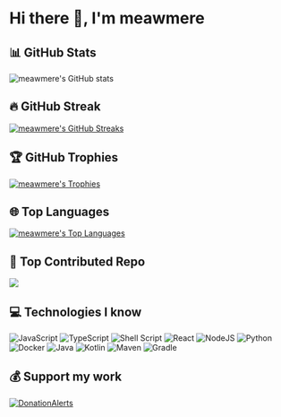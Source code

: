 # Hi there 👋, I'm meawmere


## 📊  GitHub Stats

![meawmere's GitHub stats](https://github-readme-stats.vercel.app/api?username=meawmere&theme=dark&hide_border=false&include_all_commits=false&count_private=false)

## 🔥 GitHub Streak

[![meawmere's GitHub Streaks](https://github-readme-streak-stats.herokuapp.com?user=meawmere&theme=dark)](https://git.io/streak-stats)

## 🏆 GitHub Trophies

[![meawmere's Trophies](https://github-profile-trophy.vercel.app/?username=meawmere&theme=dark&no-frame=false&no-bg=true&margin-w=4)](https://github-profile-trophy.vercel.app/?username=meawmere&theme=dark&no-frame=false&no-bg=true&margin-w=4)
    
## 🌐 Top Languages

[![meawmere's Top Languages](https://github-readme-stats.vercel.app/api/top-langs/?username=meawmere&theme=dark&hide=c%23,html,css&layout=compact)](https://github-readme-stats.vercel.app/api/top-langs/?username=meawmere&theme=dark&hide=c%23,html,css&layout=compact)
    
## 🏅 Top Contributed Repo
![](https://github-contributor-stats.vercel.app/api?username=meawmere&limit=5&theme=dark&combine_all_yearly_contributions=true)

## 💻 Technologies I know

![JavaScript](https://img.shields.io/badge/javascript-%23323330.svg?style=for-the-badge&logo=javascript&logoColor=%23F7DF1E)
![TypeScript](https://img.shields.io/badge/typescript-%23007ACC.svg?style=for-the-badge&logo=typescript&logoColor=white)
![Shell Script](https://img.shields.io/badge/shell_script-%23121011.svg?style=for-the-badge&logo=gnu-bash&logoColor=white)
![React](https://img.shields.io/badge/react-%2320232a.svg?style=for-the-badge&logo=react&logoColor=%2361DAFB)
![NodeJS](https://img.shields.io/badge/node.js-6DA55F?style=for-the-badge&logo=node.js&logoColor=white)
![Python](https://img.shields.io/badge/python-3670A0?style=for-the-badge&logo=python&logoColor=ffdd54)
![Docker](https://img.shields.io/badge/docker-%230db7ed.svg?style=for-the-badge&logo=docker&logoColor=white)
![Java](https://img.shields.io/badge/java-%23ED8B00.svg?style=for-the-badge&logo=openjdk&logoColor=white)
![Kotlin](https://img.shields.io/badge/kotlin-%237F52FF.svg?style=for-the-badge&logo=kotlin&logoColor=white)
![Maven](https://img.shields.io/badge/-Maven-lightgrey?style=for-the-badge)
![Gradle](https://img.shields.io/badge/Gradle-02303A.svg?style=for-the-badge&logo=Gradle&logoColor=white)

## 💰 Support my work

[![DonationAlerts](https://img.shields.io/badge/-DonationAlerts-lightgrey?style=for-the-badge)](https://www.donationalerts.com/r/meawmere)
